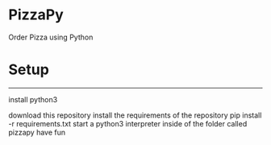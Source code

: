# PizzaPy
Order Pizza using Python

# Setup
_____________
install python3

download this repository
install the requirements of the repository pip install -r requirements.txt
start a python3 interpreter inside of the folder called pizzapy
have fun
